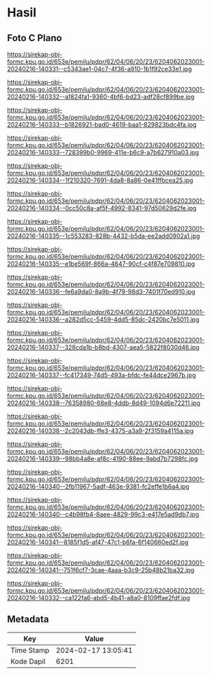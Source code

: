 # Hasil

## Foto C Plano

https://sirekap-obj-formc.kpu.go.id/653e/pemilu/pdpr/62/04/06/20/23/6204062023001-20240216-140331--c5343ae1-04c7-4f36-a910-1b1f92ce33e1.jpg

https://sirekap-obj-formc.kpu.go.id/653e/pemilu/pdpr/62/04/06/20/23/6204062023001-20240216-140332--a1824fa1-9360-4bf6-bd23-adf28cf899be.jpg

https://sirekap-obj-formc.kpu.go.id/653e/pemilu/pdpr/62/04/06/20/23/6204062023001-20240216-140333--b1826921-bad0-4619-baa1-829823bdc4fa.jpg

https://sirekap-obj-formc.kpu.go.id/653e/pemilu/pdpr/62/04/06/20/23/6204062023001-20240216-140333--728399b0-9969-411e-b6c9-a7b627910a03.jpg

https://sirekap-obj-formc.kpu.go.id/653e/pemilu/pdpr/62/04/06/20/23/6204062023001-20240216-140334--1f210320-7691-4da8-8a86-0e41ffbcea25.jpg

https://sirekap-obj-formc.kpu.go.id/653e/pemilu/pdpr/62/04/06/20/23/6204062023001-20240216-140334--0cc50c8a-af5f-4992-8341-97d50629d2fe.jpg

https://sirekap-obj-formc.kpu.go.id/653e/pemilu/pdpr/62/04/06/20/23/6204062023001-20240216-140335--1c553283-828b-4432-b5da-ee2add0902a1.jpg

https://sirekap-obj-formc.kpu.go.id/653e/pemilu/pdpr/62/04/06/20/23/6204062023001-20240216-140335--e1be569f-866a-4647-90cf-c4f87e709810.jpg

https://sirekap-obj-formc.kpu.go.id/653e/pemilu/pdpr/62/04/06/20/23/6204062023001-20240216-140336--fe6a9da0-8a9b-4f79-98d3-7401f70ed910.jpg

https://sirekap-obj-formc.kpu.go.id/653e/pemilu/pdpr/62/04/06/20/23/6204062023001-20240216-140336--a282d5cc-5459-4dd5-85dc-2420bc7e5011.jpg

https://sirekap-obj-formc.kpu.go.id/653e/pemilu/pdpr/62/04/06/20/23/6204062023001-20240216-140337--328cda1b-b8bd-4307-aea5-5822f8030d46.jpg

https://sirekap-obj-formc.kpu.go.id/653e/pemilu/pdpr/62/04/06/20/23/6204062023001-20240216-140337--fc417349-74d5-493a-bfdc-fe44dce2967b.jpg

https://sirekap-obj-formc.kpu.go.id/653e/pemilu/pdpr/62/04/06/20/23/6204062023001-20240216-140338--76358980-68e8-4ddb-8d49-1094d6e72211.jpg

https://sirekap-obj-formc.kpu.go.id/653e/pemilu/pdpr/62/04/06/20/23/6204062023001-20240216-140338--2c2043db-ffe3-4375-a3a9-2f3159a4115a.jpg

https://sirekap-obj-formc.kpu.go.id/653e/pemilu/pdpr/62/04/06/20/23/6204062023001-20240216-140339--98bb4a8e-af8c-4190-88ee-9abd7b7298fc.jpg

https://sirekap-obj-formc.kpu.go.id/653e/pemilu/pdpr/62/04/06/20/23/6204062023001-20240216-140340--2fb11967-5adf-463e-9381-fc2effe1b6a4.jpg

https://sirekap-obj-formc.kpu.go.id/653e/pemilu/pdpr/62/04/06/20/23/6204062023001-20240216-140340--c4b98fb4-8aee-4829-99c3-e417e5ad9db7.jpg

https://sirekap-obj-formc.kpu.go.id/653e/pemilu/pdpr/62/04/06/20/23/6204062023001-20240216-140341--8185f1d5-af47-47c1-b6fa-6f140660ed2f.jpg

https://sirekap-obj-formc.kpu.go.id/653e/pemilu/pdpr/62/04/06/20/23/6204062023001-20240216-140341--751f6cf7-3cae-4aaa-b3c9-25b48b21ba32.jpg

https://sirekap-obj-formc.kpu.go.id/653e/pemilu/pdpr/62/04/06/20/23/6204062023001-20240216-140332--ca122fa6-abd5-4b41-a8a0-8109ffae2fdf.jpg


## Metadata

| Key        | Value               |
| ---------- | ------------------- |
| Time Stamp | 2024-02-17 13:05:41 |
| Kode Dapil | 6201                |



